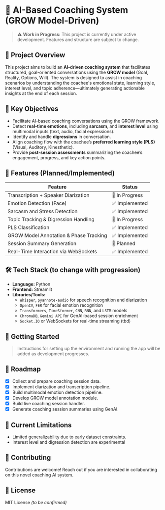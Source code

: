 # 💬 AI-Based Coaching System (GROW Model-Driven)

> ⚠️ **Work in Progress:** This project is currently under active development. Features and structure are subject to change.

## 🧠 Project Overview

This project aims to build an **AI-driven coaching system** that facilitates structured, goal-oriented conversations using the **GROW model** (Goal, Reality, Options, Will). The system is designed to assist in coaching scenarios by understanding the coachee's emotional state, learning style, interest level, and topic adherence—ultimately generating actionable insights at the end of each session.

## 🎯 Key Objectives

- Facilitate AI-based coaching conversations using the GROW framework.
- Detect **real-time emotions**, including **sarcasm**, and **interest level** using multimodal inputs (text, audio, facial expressions).
- Identify and handle **digressions** in conversation.
- Align coaching flow with the coachee’s **preferred learning style (PLS)** (Visual, Auditory, Kinesthetic).
- Provide **post-session assessments** summarizing the coachee’s engagement, progress, and key action points.

## 🧹 Features (Planned/Implemented)

| Feature | Status |
|--------|--------|
| Transcription + Speaker Diarization | 🔄 In Progress |
| Emotion Detection (Face) | ✅ Implemented |
| Sarcasm and Stress Detection | ✅ Implemented |
| Topic Tracking & Digression Handling | 🔄 In Progress |
| PLS Classification | ✅ Implemented |
| GROW Model Annotation & Phase Tracking | ✅ Implemented |
| Session Summary Generation | 🔄 Planned |
| Real-Time Interaction via WebSockets | ✅ Implemented |

## 🛠️ Tech Stack (to change with progression)

- **Language:** Python
- **Frontend:** Streamlit
- **Libraries/Tools:**  
  - `Whisper`, `pyannote-audio` for speech recognition and diarization  
  - `OpenCV`, `FER` for facial emotion recognition  
  - `Transformers`, `TimeSformer`, `CNN`, `RNN`, and `LSTM` models  
  - `ChromaDB`, `Gemini API` for GenAI-based session enrichment  
  - `Socket.IO` or WebSockets for real-time streaming  (tbd)

## 🚀 Getting Started

> Instructions for setting up the environment and running the app will be added as development progresses.


## 📌 Roadmap

- [x] Collect and prepare coaching session data.
- [x] Implement diarization and transcription pipeline.
- [x] Build multimodal emotion detection pipeline.
- [x] Develop GROW model annotation module.
- [x] Build live coaching session handler.
- [x] Generate coaching session summaries using GenAI.

## 🧪 Current Limitations

- Limited generalizability due to early dataset constraints.
- Interest level and digression detection are experimental

## 🤝 Contributing

Contributions are welcome! Reach out if you are interested in collaborating on this novel coaching AI system.

## 📜 License

MIT License *(to be confirmed)*


